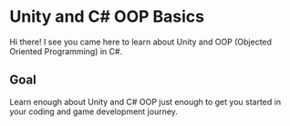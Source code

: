 ﻿# Unity and C# OOP Basics

Hi there!
I see you came here to learn about Unity and OOP (Objected Oriented Programming) in C#.

## Goal

Learn enough about Unity and C# OOP just enough to get you started in your coding and game development journey.